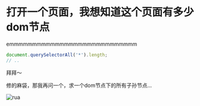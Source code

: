 # 打开一个页面，我想知道这个页面有多少dom节点

emmmmmmmmmmmmmmmmmmmmmmmmmmmm

```js
document.querySelectorAll('*').length;
// ..
```

拜拜～

修的麻袋，那我再问一个，求一个dom节点下的所有子孙节点...

![rua](https://github.com/shiyangzhaoa/easy-tips/blob/master/img/rua.jpg)